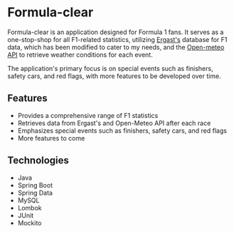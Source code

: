 # Formula-clear

Formula-clear is an application designed for Formula 1 fans. It serves as a one-stop-shop for all F1-related statistics, utilizing [Ergast's](http://ergast.com/mrd/) database for F1 data, which has been modified to cater to my needs, and the [Open-meteo API](https://open-meteo.com/en/docs/historical-weather-api) to retrieve weather conditions for each event. 

The application's primary focus is on special events such as finishers, safety cars, and red flags, with more features to be developed over time.

## Features
- Provides a comprehensive range of F1 statistics 
- Retrieves data from Ergast's and Open-Meteo API after each race 
- Emphasizes special events such as finishers, safety cars, and red flags
- More features to come

## Technologies
- Java
- Spring Boot
- Spring Data
- MySQL
- Lombok
- JUnit
- Mockito

